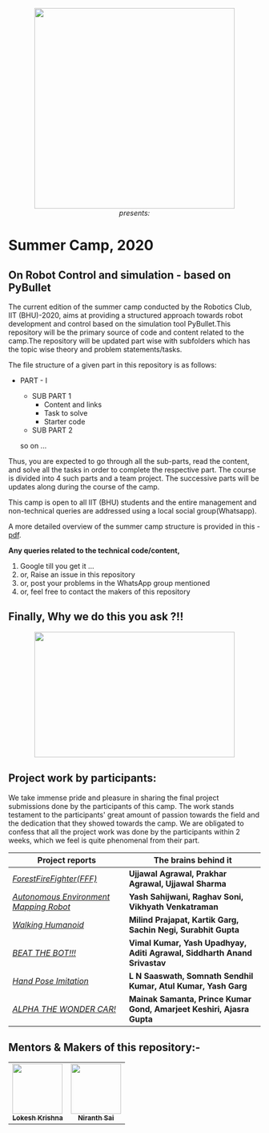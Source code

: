 
<p align="center">
 <img  width="400" height="400" src="https://github.com/NiranthS/Robo-Summer-Camp-20/blob/master/robo.jpg"><br>
  <i>presents:</i><br>
</p>


# Summer Camp, 2020  
## On Robot Control and simulation - based on PyBullet

   The current edition of the summer camp conducted by the Robotics Club, IIT (BHU)-2020, aims at providing a structured approach towards robot development and control based on the simulation tool PyBullet.This repository will be the primary source of code and content related to the camp.The repository will be updated part wise with subfolders which has the topic wise theory and problem statements/tasks.
   
The file structure of a given part in this repository is as follows:

  * PART - I 
      * SUB PART 1
         * Content and links
         * Task to solve
         * Starter code
      * SUB PART 2
      
      so on ...

   Thus, you are expected to go through all the sub-parts, read the content, and solve all the tasks in order to complete the respective part. The course is divided into 4 such parts and a team project. The successive parts will be updates along during the course of the camp.
   
  This camp is open to all IIT (BHU) students and the entire management and non-technical queries are addressed using a local social group(Whatsapp).

  A more detailed overview of the summer camp structure is provided in this - [pdf](https://github.com/NiranthS/Pybullet-Camp-Part1/blob/master/Camp_Overview.pdf).

**Any queries related to the technical code/content,**
1. Google till you get it ...
2. or, Raise an issue in this repository
3. or, post your problems in the WhatsApp group mentioned
4. or, feel free to contact the makers of this repository
 
## Finally, Why we do this you ask ?!!
<p align="center">
 <img  width="400" height="250" src="https://github.com/NiranthS/Robo-Summer-Camp-20/blob/master/job.jpg">
</p>

## Project work by participants:

We take immense pride and pleasure in sharing the final project submissions done by the participants of this camp. The work stands testament to the participants' great amount of passion towards the field and the dedication that they showed towards the camp. We are obligated to confess that all the project work was done by the participants within 2 weeks, which we feel is quite phenomenal from their part. 

| Project reports | The brains behind it |
| --- | --- |
| [_ForestFireFighter(FFF)_](https://github.com/NiranthS/Robo-Summer-Camp-20/blob/master/Submitted_Project_Reports/ForestFireFighter.pdf) | **Ujjawal Agrawal, Prakhar Agrawal, Ujjawal Sharma** |
| [_Autonomous Environment Mapping Robot_](https://github.com/NiranthS/Robo-Summer-Camp-20/blob/master/Submitted_Project_Reports/Autonomous%20Env%20Mapping%20Robot.pdf)| **Yash Sahijwani, Raghav Soni, Vikhyath Venkatraman** |
| [_Walking Humanoid_](https://github.com/NiranthS/Robo-Summer-Camp-20/blob/master/Submitted_Project_Reports/Walking%20Humanoid.pdf) | **Milind Prajapat, Kartik Garg, Sachin Negi, Surabhit Gupta**|
| [_BEAT THE BOT!!!_](https://github.com/NiranthS/Robo-Summer-Camp-20/blob/master/Submitted_Project_Reports/Beat_the_bot.pdf) | **Vimal Kumar, Yash Upadhyay, Aditi Agrawal, Siddharth Anand Srivastav**|
| [_Hand Pose Imitation_](https://github.com/NiranthS/Robo-Summer-Camp-20/blob/master/Submitted_Project_Reports/Hand_pose_estimation.pdf)| **L N Saaswath, Somnath Sendhil Kumar, Atul Kumar, Yash Garg** |
| [_ALPHA THE WONDER CAR!_](https://github.com/NiranthS/Robo-Summer-Camp-20/blob/master/Submitted_Project_Reports/Alpha_the_wodnder_car.pdf)| **Mainak Samanta, Prince Kumar Gond, Amarjeet Keshiri, Ajasra Gupta** |

## Mentors & Makers of this repository:-

<center>
 
<table>
 <td align="center">
     <a href="https://github.com/lok-i">
    <img src="https://avatars1.githubusercontent.com/u/54435909?s=460&u=29af076049dab351b2e43621e9a433919bf50fb1&v=43" width="100px;" alt=""/><br /><sub><b>Lokesh Krishna </b></sub></a><br />
    </td>
    <td align="center">
     <a href="https://github.com/NiranthS">
    <img src="https://avatars3.githubusercontent.com/u/44475481?s=400&v=4" width="100px;" alt=""/><br /><sub><b>Niranth Sai</b></sub></a><br /></td>
    
</table>

</center>


